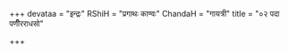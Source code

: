 +++
devataa = "इन्द्रः"
RShiH = "प्रगाथः काण्वः"
ChandaH = "गायत्री"
title = "०२ पदा पणीँरराधसो"

+++
